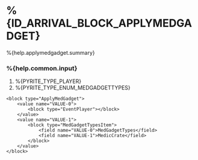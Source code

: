 # %{ID_ARRIVAL_BLOCK_APPLYMEDGADGET}

%{help.applymedgadget.summary}

### %{help.common.input}

1. %{PYRITE_TYPE_PLAYER}
2. %{PYRITE_TYPE_ENUM_MEDGADGETTYPES}

```
<block type="ApplyMedGadget">
    <value name="VALUE-0">
        <block type="EventPlayer"></block>
    </value>
    <value name="VALUE-1">
        <block type="MedGadgetTypesItem">
            <field name="VALUE-0">MedGadgetTypes</field>
            <field name="VALUE-1">MedicCrate</field>
        </block>
    </value>
</block>
```